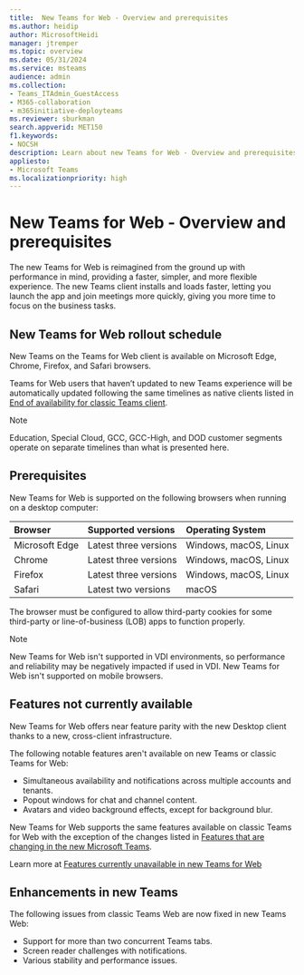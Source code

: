 ```yaml
---
title:  New Teams for Web - Overview and prerequisites
ms.author: heidip
author: MicrosoftHeidi
manager: jtremper
ms.topic: overview
ms.date: 05/31/2024
ms.service: msteams
audience: admin
ms.collection: 
- Teams_ITAdmin_GuestAccess
- M365-collaboration
- m365initiative-deployteams
ms.reviewer: sburkman
search.appverid: MET150
f1.keywords:
- NOCSH
description: Learn about new Teams for Web - Overview and prerequisites
appliesto: 
- Microsoft Teams
ms.localizationpriority: high
---
```

# New Teams for Web - Overview and prerequisites

The new Teams for Web is reimagined from the ground up with performance in mind, providing a faster, simpler, and more flexible experience. The new Teams client installs and loads faster, letting you launch the app and join meetings more quickly, giving you more time to focus on the business tasks.

## New Teams for Web rollout schedule

New Teams on the Teams for Web client is available on Microsoft Edge, Chrome, Firefox, and Safari browsers.

Teams for Web users that haven’t updated to new Teams experience will be automatically updated following the same timelines as native clients listed in [End of availability for classic Teams client](teams-classic-client-end-of-availability.md).

>[!Note]
>Education, Special Cloud, GCC, GCC-High, and DOD customer segments operate on separate timelines than what is presented here.

## Prerequisites

New Teams for Web is supported on the following browsers when running on a desktop computer:

|Browser        |Supported versions    |Operating System      |
|:--------------|:---------------------|:---------------------|
|Microsoft Edge |Latest three versions |Windows, macOS, Linux |
|Chrome         |Latest three versions |Windows, macOS, Linux |
|Firefox        |Latest three versions |Windows, macOS, Linux |
|Safari         |Latest two versions   |macOS                 |

The browser must be configured to allow third-party cookies for some third-party or line-of-business (LOB) apps to function properly.

>[!Note]
>New Teams for Web isn't supported in VDI environments, so performance and reliability may be negatively impacted if used in VDI. New Teams for Web isn't supported on mobile browsers.

## Features not currently available

New Teams for Web offers near feature parity with the new Desktop client thanks to a new, cross-client infrastructure.

The following notable features aren't available on new Teams or classic Teams for Web:

- Simultaneous availability and notifications across multiple accounts and tenants.
- Popout windows for chat and channel content.
- Avatars and video background effects, except for background blur.

New Teams for Web supports the same features available on classic Teams for Web with the exception of the changes listed in [Features that are changing in the new Microsoft Teams](new-teams-whats-changing.md).

Learn more at [Features currently unavailable in new Teams for Web](new-teams-desktop-client-features.md)

## Enhancements in new Teams

The following issues from classic Teams Web are now fixed in new Teams Web:

- Support for more than two concurrent Teams tabs.
- Screen reader challenges with notifications.
- Various stability and performance issues.
